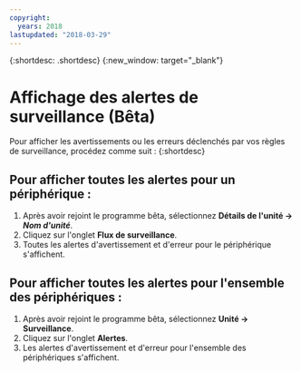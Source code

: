 ```yaml
---
copyright:
  years: 2018
lastupdated: "2018-03-29"
---
```


{:shortdesc: .shortdesc}
{:new_window: target="_blank"}

# Affichage des alertes de surveillance (Bêta)
Pour afficher les avertissements ou les erreurs déclenchés par vos règles de surveillance, procédez comme suit :
{:shortdesc} 

## Pour afficher toutes les alertes pour un périphérique :
 1. Après avoir rejoint le programme bêta, sélectionnez **Détails de l'unité -> *Nom d'unité***. 
 2. Cliquez sur l'onglet **Flux de surveillance**. 
 3. Toutes les alertes d'avertissement et d'erreur pour le périphérique s'affichent. 
 
## Pour afficher toutes les alertes pour l'ensemble des périphériques :
 1. Après avoir rejoint le programme bêta, sélectionnez **Unité -> Surveillance**. 
 2. Cliquez sur l'onglet **Alertes**.
 3. Les alertes d'avertissement et d'erreur pour l'ensemble des périphériques s'affichent. 
